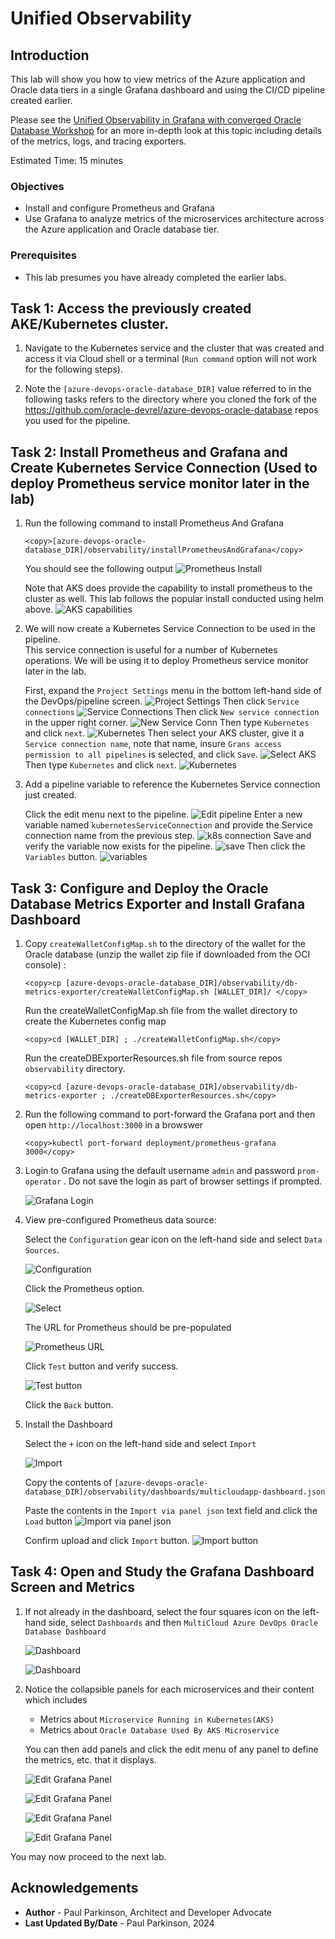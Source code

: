 # Unified Observability

## Introduction

This lab will show you how to view metrics of the Azure application and Oracle data tiers in a single Grafana dashboard and using the CI/CD pipeline created earlier.

Please see the  [Unified Observability in Grafana with converged Oracle Database Workshop](http://bit.ly/unifiedobservability)
for an more in-depth look at this topic including details of the metrics, logs, and tracing exporters.

Estimated Time: 15 minutes

### Objectives

* Install and configure Prometheus and Grafana
* Use Grafana to analyze metrics of the microservices architecture across the Azure application and Oracle database tier.

### Prerequisites

- This lab presumes you have already completed the earlier labs.

## Task 1: Access the previously created AKE/Kubernetes cluster.

   1. Navigate to the Kubernetes service and the cluster that was created and access it via Cloud shell or a terminal (`Run command` option will not work for the following steps).

   2. Note the `[azure-devops-oracle-database_DIR]` value referred to in the following tasks refers to the directory where you cloned the fork of the https://github.com/oracle-devrel/azure-devops-oracle-database repos you used for the pipeline.

## Task 2: Install Prometheus and Grafana and Create Kubernetes Service Connection (Used to deploy Prometheus service monitor later in the lab)

   1. Run the following command to install Prometheus And Grafana

      ```
      <copy>[azure-devops-oracle-database_DIR]/observability/installPrometheusAndGrafana</copy>
      ```

      You should see the following output
      ![Prometheus Install](images/prometheusstackinstalloutput.png " ")
 
      Note that AKS does provide the capability to install prometheus to the cluster as well.  This lab follows the popular install conducted using helm above.
      ![AKS capabilities](images/aks-capabilities-prometheus.png " ")

   2. We will now create a Kubernetes Service Connection to be used in the pipeline.  
      This service connection is useful for a number of Kubernetes operations. We will be using it to deploy Prometheus service monitor later in the lab.
       
      First, expand the `Project Settings` menu in the bottom left-hand side of the DevOps/pipeline screen.
      ![Project Settings](images/pipelineprojectsettings.png " ")
      Then click `Service connections`
      ![Service Connections](images/serviceconnectionsmenu.png " ")
      Then click `New service connection` in the upper right corner.
      ![New Service Conn](images/newserviceconnectionbutton.png " ")
      Then type `Kubernetes` and click `next`.
      ![Kubernetes](images/newconnkubernetes.png " ")
      Then select your AKS cluster, give it a `Service connection name`, note that name, insure `Grans access permission to all pipelines` is selected, and click `Save`.
      ![Select AKS](images/selectk8sandgivename.png " ")
      Then type `Kubernetes` and click `next`.
      ![Kubernetes](images/newconnkubernetes.png " ")


   3. Add a pipeline variable to reference the Kubernetes Service connection just created.  

      Click the edit menu next to the pipeline.
      ![Edit pipeline](images/clickeditpipeline.png " ")
      Enter a new variable named `kubernetesServiceConnection` and provide the Service connection name from the previous step.
      ![k8s connection](images/kubernetesserviceconnectionvariable.png " ")
      Save and verify the variable now exists for the pipeline.
      ![save](images/verifyk8sconnvariable.png " ")
      Then click the `Variables` button.
      ![variables](images/variablesbutton.png " ")

## Task 3: Configure and Deploy the Oracle Database Metrics Exporter and Install Grafana Dashboard

   1. Copy `createWalletConfigMap.sh` to the directory of the wallet for the Oracle database (unzip the wallet zip file if downloaded from the OCI console)  :

      ```
      <copy>cp [azure-devops-oracle-database_DIR]/observability/db-metrics-exporter/createWalletConfigMap.sh [WALLET_DIR]/ </copy>
      ```

      Run the createWalletConfigMap.sh file from the wallet directory to create the Kubernetes config map

      ```
      <copy>cd [WALLET_DIR] ; ./createWalletConfigMap.sh</copy>
      ```

      Run the createDBExporterResources.sh file from source repos `observability` directory.

      ```
      <copy>cd [azure-devops-oracle-database_DIR]/observability/db-metrics-exporter ; ./createDBExporterResources.sh</copy>
      ```

   2. Run the following command to port-forward the Grafana port and then open `http://localhost:3000` in a browswer
      ```
      <copy>kubectl port-forward deployment/prometheus-grafana 3000</copy>
      ```

   3. Login to Grafana using the default username `admin` and password `prom-operator` . Do not save the login as part of browser settings if prompted.

      ![Grafana Login](images/grafana_login_screen.png " ")

   4. View pre-configured Prometheus data source:

      Select the `Configuration` gear icon on the left-hand side and select `Data Sources`.

      ![Configuration](images/configurationdatasourcesidemenu.png " ")

      Click the Prometheus option.

      ![Select](images/selectprometheusdatasource.png " ")

      The URL for Prometheus should be pre-populated

      ![Prometheus URL](images/prometheusdatasourceurl.png " ")

      Click `Test` button and verify success.

      ![Test button](images/saveandtestdatasourceisworking.png " ")

      Click the `Back` button.

   5. Install the  Dashboard

      Select the `+` icon on the left-hand side and select `Import`

      ![Import](images/importmenu.png " ")

       Copy the contents of `[azure-devops-oracle-database_DIR]/observability/dashboards/multicloudapp-dashboard.json`

       Paste the contents in the `Import via panel json` text field and click the `Load` button
       ![Import via panel json](images/jsondashupload.png " ")

       Confirm upload and click `Import` button.
       ![Import button](images/confirmdashimported.png " ")

## Task 4: Open and Study the Grafana Dashboard Screen and Metrics

   1. If not already in the dashboard, select the four squares icon on the left-hand side, select `Dashboards` and then `MultiCloud Azure DevOps Oracle Database Dashboard`

      ![Dashboard](images/dashboardsidemenu.png " ")

      ![Dashboard](images/multiclouddashboard.png " ")

   3. Notice the collapsible panels for each microservices and their content which includes
       - Metrics about `Microservice Running in Kubernetes(AKS)`
       - Metrics about `Oracle Database Used By AKS Microservice`

      You can then add panels and click the edit menu of any panel to define the metrics, etc. that it displays.

      ![Edit Grafana Panel](images/editgrafanapanel.png " ")

      ![Edit Grafana Panel](images/editgrafanapanel1.png " ")

      ![Edit Grafana Panel](images/editgrafanapanel2.png " ")

      ![Edit Grafana Panel](images/editgrafanapanel3.png " ")


You may now proceed to the next lab.

## Acknowledgements
* **Author** - Paul Parkinson, Architect and Developer Advocate
* **Last Updated By/Date** - Paul Parkinson, 2024

